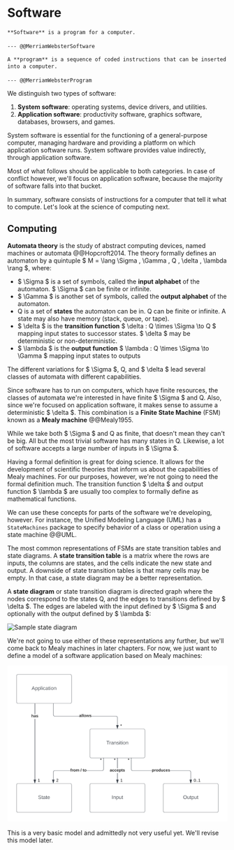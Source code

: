 # Software

```admonish tldr title="Definition"
**Software** is a program for a computer.

--- @@MerriamWebsterSoftware
```

```admonish tldr title="Definition"
A **program** is a sequence of coded instructions that can be inserted into a computer.

--- @@MerriamWebsterProgram
```

We distinguish two types of software:

1. **System software**: operating systems, device drivers, and utilities.
2. **Application software**: productivity software, graphics software, databases, browsers, and games.

System software is essential for the functioning of a general-purpose computer, managing hardware and providing a
platform on which application software runs.
System software provides value indirectly, through application software.

Most of what follows should be applicable to both categories.
In case of conflict however, we'll focus on application software, because the majority of software falls into that
bucket.

In summary, software consists of instructions for a computer that tell it what to compute.
Let's look at the science of computing next.


## Computing

**Automata theory** is the study of abstract computing devices, named machines or automata @@Hopcroft2014.
The theory formally defines an automaton by a quintuple $ M = \lang \Sigma , \Gamma , Q , \delta , \lambda \rang $,
where:

- $ \Sigma $ is a set of symbols, called the **input alphabet** of the automaton.
  $ \Sigma $ can be finite or infinite.
- $ \Gamma $ is another set of symbols, called the **output alphabet** of the automaton.
- Q is a set of **states** the automaton can be in.
  Q can be finite or infinite.
  A state may also have memory (stack, queue, or tape).
- $ \delta $ is the **transition function** $ \delta : Q \times \Sigma \to Q $ mapping input states to successor states.
  $ \delta $ may be deterministic or non-deterministic.
- $ \lambda $ is the **output function** $ \lambda : Q \times \Sigma \to \Gamma $ mapping input states to outputs

The different variations for $ \Sigma $, Q, and $ \delta $ lead several classes of automata with different capabilities.

Since software has to run on computers, which have finite resources, the classes of automata we're interested in
have finite $ \Sigma $ and Q.
Also, since we're focused on application software, it makes sense to assume a deterministic $ \delta $.
This combination is a **Finite State Machine** (FSM) known as a **Mealy machine** @@Mealy1955.

While we take both $ \Sigma $ and Q as finite, that doesn't mean they can't be big.
All but the most trivial software has many states in Q.
Likewise, a lot of software accepts a large number of inputs in $ \Sigma $.

Having a formal definition is great for doing science.
It allows for the development of scientific theories that inform us about the capabilities of Mealy machines.
For our purposes, however, we're not going to need the formal definition much.
The transition function $ \delta $ and output function $ \lambda $ are usually too complex to formally define as
mathematical functions.

We can use these concepts for parts of the software we're developing, however.
For instance, the Unified Modeling Language (UML) has a `StateMachines` package to specify behavior of a class
or operation using a state machine @@UML.

The most common representations of FSMs are state transition tables and state diagrams.
A **state transition table** is a matrix where the rows are inputs, the columns are states, and the cells indicate
the new state and output.
A downside of state transition tables is that many cells may be empty.
In that case, a state diagram may be a better representation.

A **state diagram** or state transition diagram is directed graph where the nodes correspond to the states Q,
and the edges to transitions defined by $ \delta $.
The edges are labeled with the input defined by $ \Sigma $ and optionally with the output defined by $ \lambda $:

![Sample state diagram](https://i.stack.imgur.com/E8i9t.png)

We're not going to use either of these representations any further, but we'll come back to Mealy machines in
later chapters.
For now, we just want to define a model of a software application based on Mealy machines:

![Model of application based on Mealy machine](app-model-mealy.png)

This is a very basic model and admittedly not very useful yet.
We'll revise this model later.
